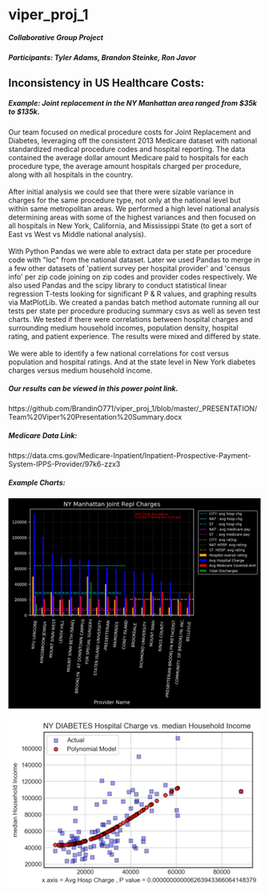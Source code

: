 # viper_proj_1
<h5>Collaborative Group Project</h5>

<h5>Participants:  Tyler Adams, Brandon Steinke, Ron Javor</h5>

<h2> Inconsistency in US Healthcare Costs: </h2>

<h5> Example: Joint replacement in the NY Manhattan area ranged from $35k to $135k.</h5>

Our team focused on medical procedure costs for Joint Replacement and Diabetes, leveraging off the consistent 2013 Medicare dataset with national standardized medical procedure codes and hospital reporting.
The data contained the average dollar amount Medicare paid to hospitals for each procedure type, the average amount hospitals charged per procedure, along with all hospitals in the country. 
<br>
<br>
After initial analysis we could see that there were sizable variance in charges for the same procedure type, not only at the national level but within same metropolitan areas. We performed a high level national analysis determining areas with some of the highest variances and then focused on all hospitals in New York, California, and Mississippi State (to get a sort of East vs West vs Middle national analysis). 
<br>
<br>
With Python Pandas we were able to extract data per state per procedure code with "loc" from the national dataset. Later we used Pandas to merge in a few other datasets of 'patient survey per hospital provider' and 'census info' per zip code joining on zip codes and provider codes respectively. We also used Pandas and the scipy library to conduct statistical linear regression T-tests looking for significant P & R values, and graphing results via MatPlotLib. We created a pandas batch method automate running all our tests per state per procedure producing summary csvs as well as seven test charts.  We tested if there were correlations between hospital charges and surrounding medium household incomes, population density, hospital rating, and patient experience. The results were mixed and differed by state. 
<br>
<br>
We were able to identify a few national correlations for cost versus population and hospital ratings. And at the state level in New York diabetes charges versus medium household income.

<h5>Our results can be viewed in this power point link.</h5>
https://github.com/BrandinO771/viper_proj_1/blob/master/_PRESENTATION/Team%20Viper%20Presentation%20Summary.docx

<h5>Medicare Data Link:</h5>
https://data.cms.gov/Medicare-Inpatient/Inpatient-Prospective-Payment-System-IPPS-Provider/97k6-zzx3
<br>
<h5>Example Charts:</h5>
<img src="https://github.com/BrandinO771/viper_proj_1/blob/master/charts/branzChartData/NY_Manhattan_Joint_Charges2.png">
<br>
<br>

<img src="https://github.com/BrandinO771/viper_proj_1/blob/master/charts/branzChartData/NY_DIABETES_Avg%20Hosp%20Charge_V_median%20Household%20Income_1.png">

 
